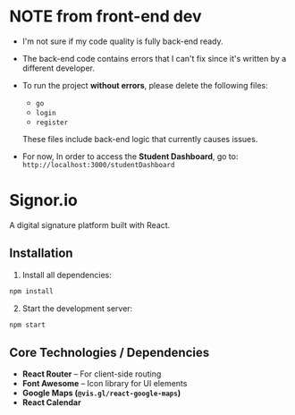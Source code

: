 # NOTE from front-end dev 
- I'm not sure if my code quality is fully back-end ready.
- The back-end code contains errors that I can't fix since it's written by a different developer.
- To run the project **without errors**, please delete the following files:
  - `go`
  - `login`
  - `register`
  
  These files include back-end logic that currently causes issues.

- For now, In order to access the **Student Dashboard**, go to:  
   `http://localhost:3000/studentDashboard`
  
#  Signor.io

A digital signature platform built with React.

##  Installation

1. Install all dependencies:
```bash
npm install
```

2. Start the development server:
```bash
npm start
```

##  Core Technologies / Dependencies

- **React Router** – For client-side routing
- **Font Awesome** – Icon library for UI elements
- **Google Maps (`@vis.gl/react-google-maps`)**
- **React Calendar**


